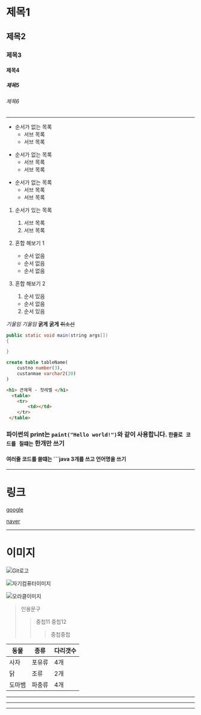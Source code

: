 # 제목1
## 제목2
### 제목3
#### 제목4
##### 제목5
###### 제목6
---
- 순서가 없는 목록
  - 서브 목록
  - 서브 목록

+ 순서가 없는 목록
  + 서브 목록
  + 서브 목록

* 순서가 없는 목록
  * 서브 목록
  * 서브 목록

1. 순서가 있는 목록
   1. 서브 목록
   2. 서브 목록

1. 혼합 해보기 1
    - 순서 없음 
    + 순서 없음
    * 순서 없음 

2. 혼합 해보기 2
   1. 순서 있음
   - 순서 없음
   2. 순서 있음

*기울임*
_기울임_
**굵게**
__굵게__
~~취소선~~

```java
public static void main(string args[])
{

}
```
```sql
create table tableName(
    custno number(3),
    custanmae varchar2(20)
)

```

```html
<h1> 큰제목 - 첫레벨 </h1>
  <table>
    <tr>
        <td></td>
    </tr>
 </table>
 ```

### 파이썬의 print는 `paint("Hello world!")`와 같이 사용합니다.   `한줄로 코드를 칠떄는` 한개만 쓰기

#### 여러줄 코드를 쓸떄는 ```java 3개를 쓰고 언어명을 쓰기

---
# 링크
[google](https://google.com)

[naver](https://naver.com)

---
# 이미지
![Git로고](https://git-scm.com/images/logo@2x.png)

![자기컴퓨터이미지](googleiamage.png)

![오라클이미지](oracleiamage.png)

> 인용문구
>> 중첩11
>> 중첩12
>>> 중첩중첩

|동물 | 종류 | 다리갯수 |
|---- |----- |------- |
|사자  | 포유류 | 4개  |
| 닭   |  조류 |  2개  |
| 도마뱀 | 파충류 | 4개 |


---
***
___
